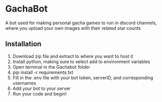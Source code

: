 <h1>GachaBot</h1>
A bot used for making personal gacha games to run in discord channels, where you upload your own images with their related star counts

<h2>Installation</h2>

1. Download zip file and extract to where you want to host it
2. Install python, making sure to select add to environment variables
3. Open terminal in the Gachabot folder
4. pip install -r requirements.txt
5. Fill in the .env file with your bot token, serverID, and corresponding usernames
6. Add your bot to your server
7. Run your code and begin!
